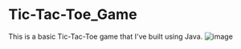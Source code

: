 # Tic-Tac-Toe_Game
This is a basic Tic-Tac-Toe game that I've built using Java.
![image](https://user-images.githubusercontent.com/104834134/168342282-ef42cf32-aa2f-4280-a0a0-df866684c274.png)
